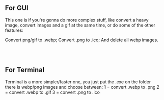 <h2> For GUI </h2>

This one is if you're gonna do more complex stuff, like convert a heavy image, convert images and a gif at the same time, or do some of the other features:

Convert png/gif to .webp;
Convert .png to .ico;
And delete all webp images.

<br>
<br>

<h2> For Terminal </h2>

Terminal is a more simpler/faster one, you just put the .exe on the folder there is webp/png images and choose between:
1 = convert .webp to .png
2 = convert .webp to .gif
3 = convert .png to .ico
